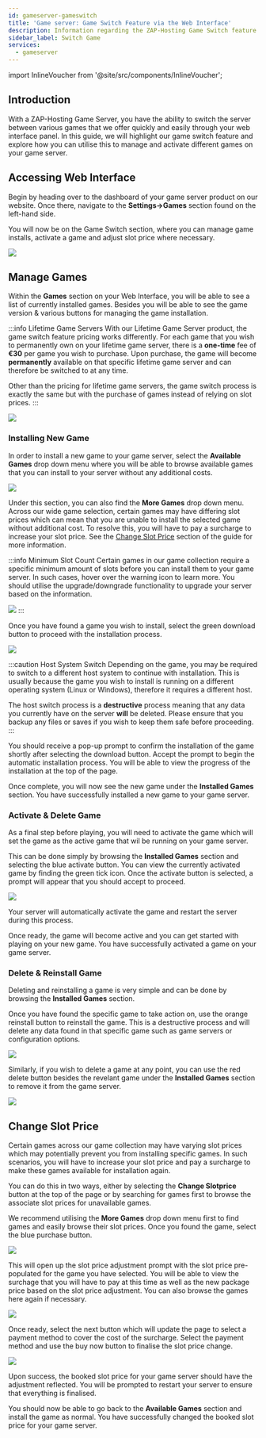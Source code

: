```yaml
---
id: gameserver-gameswitch
title: 'Game server: Game Switch Feature via the Web Interface'
description: Information regarding the ZAP-Hosting Game Switch feature for Game Servers & how to manage and switch between various games - ZAP-Hosting.com documentation
sidebar_label: Switch Game
services:
  - gameserver
---
```


import InlineVoucher from '@site/src/components/InlineVoucher';

## Introduction

With a ZAP-Hosting Game Server, you have the ability to switch the server between various games that we offer quickly and easily through your web interface panel. In this guide, we will highlight our game switch feature and explore how you can utilise this to manage and activate different games on your game server.

<InlineVoucher />

## Accessing Web Interface

Begin by heading over to the dashboard of your game server product on our website. Once there, navigate to the **Settings->Games** section found on the left-hand side.

You will now be on the Game Switch section, where you can manage game installs, activate a game and adjust slot price where necessary.

![](https://screensaver01.zap-hosting.com/index.php/s/NT6d4f7iZa62iPf/preview)

## Manage Games

Within the **Games** section on your Web Interface, you will be able to see a list of currently installed games. Besides you will be able to see the game version & various buttons for managing the game installation.

:::info Lifetime Game Servers
With our Lifetime Game Server product, the game switch feature pricing works differently. For each game that you wish to permanently own on your lifetime game server, there is a **one-time** fee of **€30** per game you wish to purchase. Upon purchase, the game will become **permanently** available on that specific lifetime game server and can therefore be switched to at any time.

Other than the pricing for lifetime game servers, the game switch process is exactly the same but with the purchase of games instead of relying on slot prices.
:::

![](https://screensaver01.zap-hosting.com/index.php/s/JJfYoRSi3M26qbc/preview)

### Installing New Game

In order to install a new game to your game server, select the **Available Games** drop down menu where you will be able to browse available games that you can install to your server without any additional costs.

![](https://screensaver01.zap-hosting.com/index.php/s/iN7rNje3zaBPMgf/preview)

Under this section, you can also find the **More Games** drop down menu. Across our wide game selection, certain games may have differing slot prices which can mean that you are unable to install the selected game without additional cost. To resolve this, you will have to pay a surcharge to increase your slot price. See the [Change Slot Price](#change-slot-price) section of the guide for more information.

:::info Minimum Slot Count
Certain games in our game collection require a specific minimum amount of slots before you can install them to your game server. In such cases, hover over the warning icon to learn more. You should utilise the upgrade/downgrade functionality to upgrade your server based on the information.

![](https://screensaver01.zap-hosting.com/index.php/s/AfAonXCqmLFDyay/preview)
:::

Once you have found a game you wish to install, select the green download button to proceed with the installation process.

![](https://screensaver01.zap-hosting.com/index.php/s/EjCQK6WYac7Ejfr/preview)

:::caution Host System Switch
Depending on the game, you may be required to switch to a different host system to continue with installation. This is usually because the game you wish to install is running on a different operating system (Linux or Windows), therefore it requires a different host.

The host switch process is a **destructive** process meaning that any data you currently have on the server **will** be deleted. Please ensure that you backup any files or saves if you wish to keep them safe before proceeding.
:::

You should receive a pop-up prompt to confirm the installation of the game shortly after selecting the download button. Accept the prompt to begin the automatic installation process. You will be able to view the progress of the installation at the top of the page.

Once complete, you will now see the new game under the **Installed Games** section. You have successfully installed a new game to your game server.

### Activate & Delete Game

As a final step before playing, you will need to activate the game which will set the game as the active game that wil be running on your game server.

This can be done simply by browsing the **Installed Games** section and selecting the blue activate button. You can view the currently activated game by finding the green tick icon. Once the activate button is selected, a prompt will appear that you should accept to proceed.

![](https://screensaver01.zap-hosting.com/index.php/s/XT8jwyDq6j5zXPn/preview)

Your server will automatically activate the game and restart the server during this process. 

Once ready, the game will become active and you can get started with playing on your new game. You have successfully activated a game on your game server.

### Delete & Reinstall Game

Deleting and reinstalling a game is very simple and can be done by browsing the **Installed Games** section.

Once you have found the specific game to take action on, use the orange reinstall button to reinstall the game. This is a destructive process and will delete any data found in that specific game such as game servers or configuration options.

![](https://screensaver01.zap-hosting.com/index.php/s/x8kmeor6S7mXe9g/preview)

Similarly, if you wish to delete a game at any point, you can use the red delete button besides the revelant game under the **Installed Games** section to remove it from the game server.

![](https://screensaver01.zap-hosting.com/index.php/s/fwgGGzjA5mE2qRs/preview)

## Change Slot Price

Certain games across our game collection may have varying slot prices which may potentially prevent you from installing specific games. In such scenarios, you will have to increase your slot price and pay a surcharge to make these games available for installation again.

You can do this in two ways, either by selecting the **Change Slotprice** button at the top of the page or by searching for games first to browse the associate slot prices for unavailable games.

We recommend utilising the **More Games** drop down menu first to find games and easily browse their slot prices. Once you found the game, select the blue purchase button.

![](https://screensaver01.zap-hosting.com/index.php/s/FnrqX4SFQq2MkPL/preview)

This will open up the slot price adjustment prompt with the slot price pre-populated for the game you have selected. You will be able to view the surchage that you will have to pay at this time as well as the new package price based on the slot price adjustment. You can also browse the games here again if necessary.

![](https://screensaver01.zap-hosting.com/index.php/s/EGaZRMzjnF3QPiL/preview)

Once ready, select the next button which will update the page to select a payment method to cover the cost of the surcharge. Select the payment method and use the buy now button to finalise the slot price change.

![](https://screensaver01.zap-hosting.com/index.php/s/83oPQocpmSX58R4/preview)

Upon success, the booked slot price for your game server should have the adjustment reflected. You will be prompted to restart your server to ensure that everything is finalised.

You should now be able to go back to the **Available Games** section and install the game as normal. You have successfully changed the booked slot price for your game server.